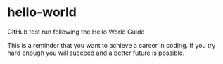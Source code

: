 # hello-world
GitHub test run following the Hello World Guide

This is a reminder that you want to achieve a career in coding. If you try hard enough you will succeed and a better future is possible.
